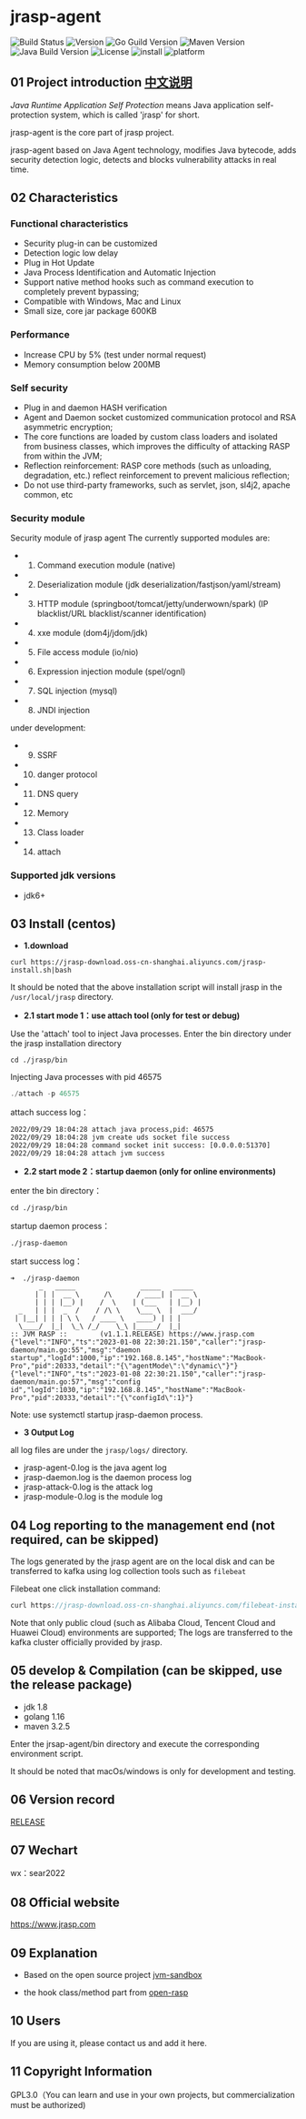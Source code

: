 # jrasp-agent

![Build Status](https://img.shields.io/badge/Build-passing-brightgreen)
![Version](https://img.shields.io/badge/Version-1.1.2-informational)
![Go Guild Version](https://img.shields.io/badge/Go-v1.19.6+-blue)
![Maven Version](https://img.shields.io/badge/Maven-v3.8.0-blue)
![Java Build Version](https://img.shields.io/badge/Java-v1.6+-blue)
![License](https://img.shields.io/badge/License-LGPL3.0-informational)
![install](https://img.shields.io/badge/install-5000%2B-yellowgreen)
![platform](https://img.shields.io/badge/platform-linux%7CmacOS%7Cwindows-success)

## 01 Project introduction [中文说明](README_ch.md)

_Java Runtime Application Self Protection_ means Java application self-protection system, which is called 'jrasp' for short.

jrasp-agent is the core part of jrasp project.

jrasp-agent based on Java Agent technology, modifies Java bytecode, adds security detection logic, detects and blocks vulnerability attacks in real time.

## 02 Characteristics

### Functional characteristics

- Security plug-in can be customized
- Detection logic low delay
- Plug in Hot Update
- Java Process Identification and Automatic Injection
- Support native method hooks such as command execution to completely prevent bypassing;
- Compatible with Windows, Mac and Linux
- Small size, core jar package 600KB

### Performance
- Increase CPU by 5% (test under normal request)
- Memory consumption below 200MB

### Self security

- Plug in and daemon HASH verification
- Agent and Daemon socket customized communication protocol and RSA asymmetric encryption;
- The core functions are loaded by custom class loaders and isolated from business classes, which improves the difficulty of attacking RASP from within the JVM;
- Reflection reinforcement: RASP core methods (such as unloading, degradation, etc.) reflect reinforcement to prevent malicious reflection;
- Do not use third-party frameworks, such as servlet, json, sl4j2, apache common, etc

### Security module

Security module of jrasp agent
The currently supported modules are:
- 1. Command execution module (native)
- 2. Deserialization module (jdk deserialization/fastjson/yaml/stream)
- 3. HTTP module (springboot/tomcat/jetty/underwown/spark) (IP blacklist/URL blacklist/scanner identification)
- 4. xxe module (dom4j/jdom/jdk)
- 5. File access module (io/nio)
- 6. Expression injection module (spel/ognl)
- 7. SQL injection (mysql)
- 8. JNDI injection

under development:
- 9. SSRF
- 10. danger protocol
- 11. DNS query 
- 12. Memory 
- 13. Class loader 
- 14. attach

### Supported jdk versions

+ jdk6+

## 03 Install (centos)

- **1.download**

```shell
curl https://jrasp-download.oss-cn-shanghai.aliyuncs.com/jrasp-install.sh|bash
```

It should be noted that the above installation script will install jrasp in the `/usr/local/jrasp` directory.

- **2.1 start mode 1：use attach tool (only for test or debug)**

Use the 'attach' tool to inject Java processes. Enter the bin directory under the jrasp installation directory
```shell
cd ./jrasp/bin
```
Injecting Java processes with pid 46575
```java
./attach -p 46575
```

attach success log：
```shell
2022/09/29 18:04:28 attach java process,pid: 46575
2022/09/29 18:04:28 jvm create uds socket file success
2022/09/29 18:04:28 command socket init success: [0.0.0.0:51370]
2022/09/29 18:04:28 attach jvm success
```

- **2.2 start mode 2：startup daemon (only for online environments)**

enter the bin directory：
```shell
cd ./jrasp/bin
```
startup daemon process：
```shell
./jrasp-daemon
```
start success log：
```shell
➜  ./jrasp-daemon 
       _   _____                _____   _____  
      | | |  __ \      /\      / ____| |  __ \ 
      | | | |__) |    /  \    | (___   | |__) |
  _   | | |  _  /    / /\ \    \___ \  |  ___/ 
 | |__| | | | \ \   / ____ \   ____) | | |   
  \____/  |_|  \_\ /_/    \_\ |_____/  |_|
:: JVM RASP ::        (v1.1.1.RELEASE) https://www.jrasp.com
{"level":"INFO","ts":"2023-01-08 22:30:21.150","caller":"jrasp-daemon/main.go:55","msg":"daemon startup","logId":1000,"ip":"192.168.8.145","hostName":"MacBook-Pro","pid":20333,"detail":"{\"agentMode\":\"dynamic\"}"}
{"level":"INFO","ts":"2023-01-08 22:30:21.150","caller":"jrasp-daemon/main.go:57","msg":"config id","logId":1030,"ip":"192.168.8.145","hostName":"MacBook-Pro","pid":20333,"detail":"{\"configId\":1}"}
```
Note: use systemctl startup jrasp-daemon process.

- **3 Output Log**

all log files are under the `jrasp/logs/` directory.

+ jrasp-agent-0.log is the java agent log
+ jrasp-daemon.log is the daemon process log
+ jrasp-attack-0.log is the attack log
+ jrasp-module-0.log is the module log

## 04 Log reporting to the management end (not required, can be skipped)

The logs generated by the jrasp agent are on the local disk and can be transferred to kafka using log collection tools such as `filebeat` 

Filebeat one click installation command:
```java
curl https://jrasp-download.oss-cn-shanghai.aliyuncs.com/filebeat-install.sh|bash
```

Note that only public cloud (such as Alibaba Cloud, Tencent Cloud and Huawei Cloud) environments are supported; The logs are transferred to the kafka cluster officially provided by jrasp.

## 05 develop & Compilation (can be skipped, use the release package)

+ jdk 1.8
+ golang 1.16
+ maven 3.2.5

Enter the jrsap-agent/bin directory and execute the corresponding environment script.

It should be noted that macOs/windows is only for development and testing.


## 06 Version record

[RELEASE](CHANGELOG.md)

## 07 Wechart

wx：sear2022

## 08 Official website

https://www.jrasp.com

## 09 Explanation

+ Based on the open source project [jvm-sandbox](https://github.com/alibaba/jvm-sandbox)

+ the hook class/method part from [open-rasp](https://github.com/baidu/openrasp)
## 10 Users

If you are using it, please contact us and add it here.

## 11 Copyright Information

GPL3.0（You can learn and use in your own projects, but commercialization must be authorized)
